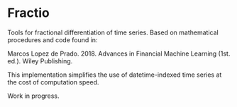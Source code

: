 # Fractio
Tools for fractional differentiation of time series.
Based on mathematical procedures and code found in:

Marcos Lopez de Prado. 2018. Advances in Financial Machine Learning (1st. ed.). Wiley Publishing.

This implementation simplifies the use of datetime-indexed time series at the cost of computation speed.

Work in progress.
